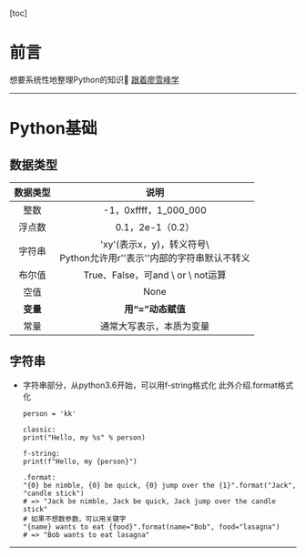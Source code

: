 [toc]

# 前言

想要系统性地整理Python的知识:watermelon:
[跟着廖雪峰学](https://liaoxuefeng.com/books/python/history/index.html)

---

# Python基础

## 数据类型
| 数据类型 |                                    说明                                    |
| :------: | :------------------------------------------------------------------------: |
|   整数   |                           -1，0xffff，1_000_000                            |
|  浮点数  |                              0.1，2e-1（0.2）                              |
|  字符串  | 'xy'(表示x，y)，转义符号\ <br> Python允许用r''表示''内部的字符串默认不转义 |
|  布尔值  |                     True、False，可and \ or \ not运算                      |
|   空值   |                                    None                                    |
| **变量** |                             **用“=”动态赋值**                              |
|   常量   |                          通常大写表示，本质为变量                          |

## 字符串

- 字符串部分，从python3.6开始，可以用f-string格式化
  此外介绍.format格式化
    ```
    person = 'kk'
    
    classic: 
    print("Hello, my %s" % person)
    
    f-string:
    print(f"Hello, my {person}")
    
    .format:
    "{0} be nimble, {0} be quick, {0} jump over the {1}".format("Jack", "candle stick")
    # => "Jack be nimble, Jack be quick, Jack jump over the candle stick"
    # 如果不想数参数，可以用关键字
    "{name} wants to eat {food}".format(name="Bob", food="lasagna") 
    # => "Bob wants to eat lasagna"
    ```


---


